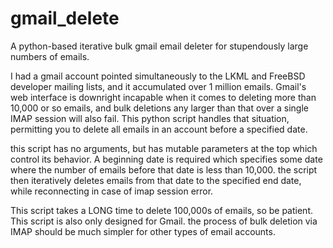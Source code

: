 # gmail_delete
A python-based iterative bulk gmail email deleter for stupendously large numbers of emails.

I had a gmail account pointed simultaneously to the LKML and FreeBSD developer mailing lists, and it accumulated over 1 million emails. Gmail's web interface is downright incapable when it comes to deleting more than 10,000 or so emails, and bulk deletions any larger than that over a single IMAP session will also fail. This python script handles that situation, permitting you to delete all emails in an account before a specified date.

this script has no arguments, but has mutable parameters at the top which control its behavior. A beginning date is required which specifies some date where the number of emails before that date is less than 10,000. the script then iteratively deletes emails from that date to the specified end date, while reconnecting in case of imap session error. 

This script takes a LONG time to delete 100,000s of emails, so be patient. This script is also only designed for Gmail. the process of bulk deletion via IMAP should be much simpler for other types of email accounts.

